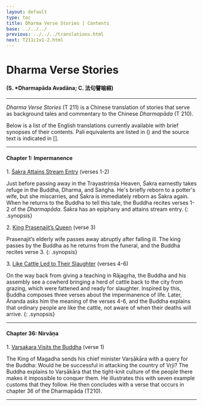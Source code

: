 ```yaml
---
layout: default
type: toc
title: Dharma Verse Stories | Contents
base: ../../../
previous: ../../../translations.html
next: T211c1v1-2.html
---
```


# Dharma Verse Stories
#### (S. \*Dharmapāda Avadāna; C. <span class="ch">法句譬喻經</span>)

---

*Dharma Verse Stories* (T 211) is a Chinese translation of stories that serve as background tales and commentary to the Chinese *Dharmapāda* (T 210).

Below is a list of the English translations currently available with brief synopses of their contents. Pali equivalents are listed in () and the source text is indicated in [].

---

#### Chapter 1: Impermanence

1\. [Śakra Attains Stream Entry](T211c1v1-2.html) (verses 1-2)

Just before passing away in the Trayastriṃśa Heaven, Śakra earnestly takes refuge in the  Buddha, Dharma, and Saṅgha. He's briefly reborn to a potter's wife, but she miscarries, and Śakra is immediately reborn as Śakra again. When he returns to the Buddha to tell this tale, the Buddha recites verses 1-2 of the *Dharmapāda*. Śakra has an epiphany and attains stream entry.
{: .synopsis}

2\. [King Prasenajit’s Queen](T211c1v3.html) (verse 3)

Prasenajit’s elderly wife passes away abruptly after falling ill. The king passes by the Buddha as he returns from the funeral, and the Buddha recites verse 3.
{: .synopsis}

3\. [Like Cattle Led to Their Slaughter](T211c1v4-6.html) (verses 4-6)

On the way back from giving a teaching in Rājagṛha, the Buddha and his assembly see a cowherd bringing a herd of cattle back to the city from grazing, which were fattened and ready for slaughter. Inspired by this, Buddha composes three verses about the impermanence of life. Later, Ānanda asks him the meaning of the verses 4-6, and the Buddha explains that ordinary people are like the cattle, not aware of when their deaths will arrive.
{: .synopsis}

---

#### Chapter 36: Nirvāṇa

1\. [Varsakara Visits the Buddha](T211c36v1.html) (verse 1)

The King of Magadha sends his chief minister Varṣākāra with a query for the Buddha: Would he be successful in attacking the country of Vṛji? The Buddha explains to Varṣākāra that the tight-knit culture of the people there makes it impossible to conquer them. He illustrates this with seven example customs that they follow. He then concludes with a verse that occurs in chapter 36 of the Dharmapāda (T210).

---